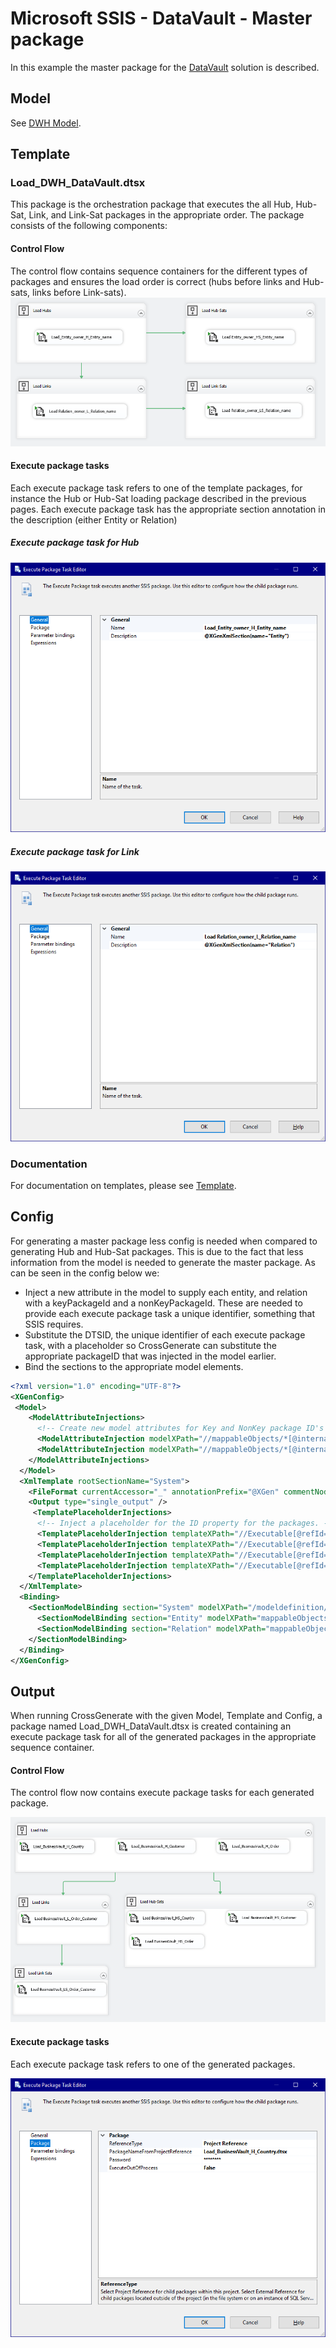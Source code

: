 # Microsoft SSIS - DataVault - Master package
In this example the master package for the [DataVault](../DataVault) solution is described.

## Model
See [DWH Model](../../Model/DWH_Model).

## Template
### Load_DWH_DataVault.dtsx

This package is the orchestration package that executes the all Hub, Hub-Sat, Link, and Link-Sat packages in the appropriate order. The package consists of the following components:

#### Control Flow
The control flow contains sequence containers for the different types of packages and ensures the load order is correct (hubs before links and Hub-sats, links before Link-sats).
[![Template Control Flow](img/master_control_flow.png)](img/master_control_flow.png)

#### Execute package tasks
Each execute package task refers to one of the template packages, for instance the Hub or Hub-Sat loading package described in the previous pages. Each execute package task has the appropriate section annotation in the description (either Entity or Relation)

##### Execute package task for Hub
![Execute Package Task](img/master_execute_package_hub.png)

##### Execute package task for Link
![Execute Package Task](img/master_execute_package_link.png)

### Documentation
For documentation on templates, please see [Template](../../Template).

## Config
For generating a master package less config is needed when compared to generating Hub and Hub-Sat packages. This is due to the fact that less information from the model is needed to generate the master package. As can be seen in the config below we:

- Inject a new attribute in the model to supply each entity, and relation with a keyPackageId and a nonKeyPackageId. These are needed to provide each execute package task a unique identifier, something that SSIS requires.
- Substitute the DTSID, the unique identifier of each execute package task, with a placeholder so CrossGenerate can substitute the appropriate packageID that was injected in the model earlier.
- Bind the sections to the appropriate model elements.

``` xml
<?xml version="1.0" encoding="UTF-8"?>
<XGenConfig>
 <Model>
    <ModelAttributeInjections>
      <!-- Create new model attributes for Key and NonKey package ID's populate it with the internalId, enclosed in brackets and prefixed with either H or S. -->
      <ModelAttributeInjection modelXPath="//mappableObjects/*[@internalId]" targetAttribute="keyPackageId" targetXPath="concat('{H', @internalId, '}')"/>
      <ModelAttributeInjection modelXPath="//mappableObjects/*[@internalId]" targetAttribute="nonKeyPackageId" targetXPath="concat('{S', @internalId, '}')"/>
    </ModelAttributeInjections>
  </Model>
  <XmlTemplate rootSectionName="System">
    <FileFormat currentAccessor="_" annotationPrefix="@XGen" commentNodeXPath="@Description" annotationArgsPrefix="(" annotationArgsSuffix=")" />
    <Output type="single_output" />
     <TemplatePlaceholderInjections>
      <!-- Inject a placeholder for the ID property for the packages. -->
      <TemplatePlaceholderInjection templateXPath="//Executable[@refId='Package\Load Hubs\Load_Entity_owner_H_Entity_name']/@DTSID" modelNode="keyPackageId" scope="current" />
      <TemplatePlaceholderInjection templateXPath="//Executable[@refId='Package\Load Hub-Sats\Load Entity_owner_HS_Entity_name']/@DTSID" modelNode="nonKeyPackageId" scope="current" />
      <TemplatePlaceholderInjection templateXPath="//Executable[@refId='Package\Load Links\Load Relation_owner_L_Relation_name']/@DTSID" modelNode="keyPackageId" scope="current" />
      <TemplatePlaceholderInjection templateXPath="//Executable[@refId='Package\Load Link-Sats\Load Relation_owner_LS_Relation_name']/@DTSID" modelNode="nonKeyPackageId" scope="current" />
    </TemplatePlaceholderInjections>
  </XmlTemplate>
  <Binding>
    <SectionModelBinding section="System" modelXPath="/modeldefinition/system" placeholderName="System">
      <SectionModelBinding section="Entity" modelXPath="mappableObjects/entity" placeholderName="Entity" />
      <SectionModelBinding section="Relation" modelXPath="mappableObjects/relation" placeholderName="Relation" />
    </SectionModelBinding>
  </Binding>
</XGenConfig>
```

## Output
When running CrossGenerate with the given Model, Template and Config, a package named Load_DWH_DataVault.dtsx is created containing an execute package task for all of the generated packages in the appropriate sequence container.

#### Control Flow
The control flow now contains execute package tasks for each generated package.

[![Output Control Flow](img/master_output_control_flow.png)](img/master_output_control_flow.png)

#### Execute package tasks
Each execute package task refers to one of the generated packages.

![Output Execute Package Task](img/master_output_execute_package.png)